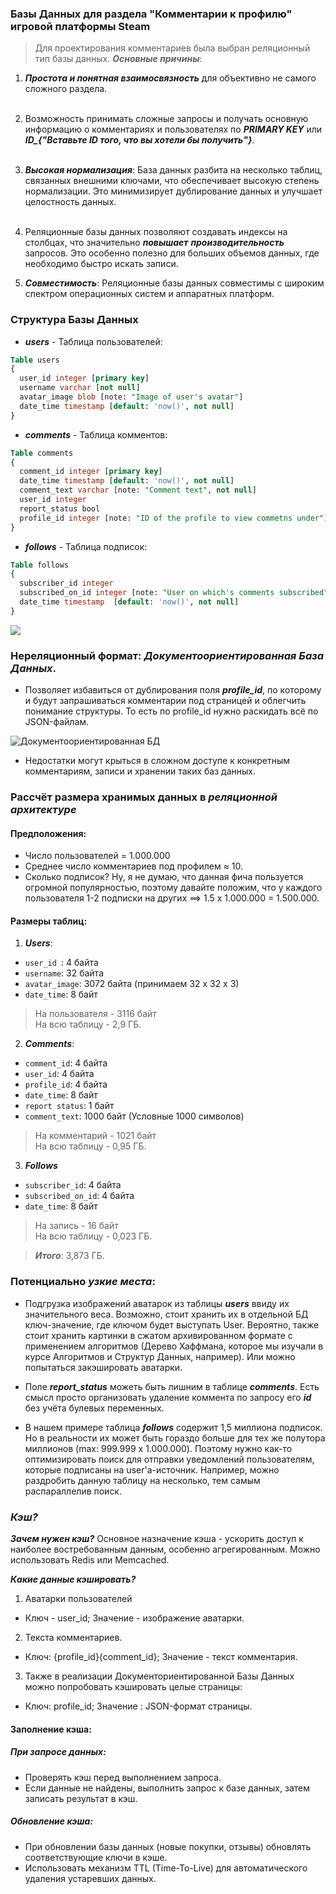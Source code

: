 ### Базы Данных для раздела "Комментарии к профилю" игровой платформы Steam

> Для проектирования комментариев была выбран реляционный тип базы данных. ***Основные причины***:
1. ***Простота и понятная взаимосвязность*** для объективно не самого сложного раздела. <br><br>
2. Возможность принимать сложные запросы и получать основную информацию о комментариях и пользователях по ***PRIMARY KEY*** или ***ID_{"Вставьте ID того, что вы хотели бы получить"}***. <br><br>
3. ***Высокая нормализация***: База данных разбита на несколько таблиц, связанных внешними ключами, что обеспечивает высокую степень нормализации. Это минимизирует дублирование данных и улучшает целостность данных.<br><br>

4. Реляционные базы данных позволяют создавать индексы на столбцах, что значительно ***повышает*** ***производительность*** запросов. Это особенно полезно для больших объемов данных, где необходимо быстро искать записи.

5. ***Совместимость***: Реляционные базы данных совместимы с широким спектром операционных систем и аппаратных платформ.

### Структура Базы Данных

* ***users*** -  Таблица пользователей:
```sql
Table users 
{
  user_id integer [primary key]
  username varchar [not null]
  avatar_image blob [note: "Image of user's avatar"]
  date_time timestamp [default: 'now()', not null]
}
```
* ***comments*** - Таблица комментов:
```sql
Table comments 
{
  comment_id integer [primary key] 
  date_time timestamp [default: 'now()', not null]
  comment_text varchar [note: "Comment text", not null]
  user_id integer
  report_status bool
  profile_id integer [note: "ID of the profile to view commetns under"]
}
```

* ***follows*** - Таблица подписок:
```sql
Table follows
{
  subscriber_id integer 
  subscribed_on_id integer [note: "User on which's comments subscribed"]
  date_time timestamp  [default: 'now()', not null]
}
```
![](Comment_profiles\png_database.png)


### Нереляционный формат: ***Документоориентированная База Данных***.

* Позволяет избавиться от дублирования поля  ***profile_id***, по которому и будут запрашиваться комментарии под страницей и облегчить понимание структуры. То есть по profile_id нужно раскидать всё по JSON-файлам.

![Документоориентированная БД](Comment_profiles\document_type_db.png)

* Недостатки могут крыться в сложном доступе к конкретным комментариям, записи и хранении таких баз данных.

### Рассчёт размера хранимых данных в ***реляционной архитектуре***

#### Предположения:
* Число пользователей = 1.000.000 <br>
* Среднее число комментариев под профилем $\approx$ 10.
* Сколько подписок? Ну, я не думаю, что данная фича пользуется огромной популярностью, поэтому давайте положим, что у каждого пользователя 1-2 подписки на других $\implies$ 1.5 x 1.000.000 = 1.500.000. 

#### Размеры таблиц:

1. ***Users***:

* ```user_id ```:  4 байта
* ```username```: 32 байта
* ```avatar_image```: 3072 байта (принимаем 32 х 32 х 3)
* ```date_time```: 8 байт

>На пользователя - 3116 байт <br>
>На всю таблицу - 2,9 ГБ.

2. ***Comments***:

* ```comment_id```: 4 байта
* ```user_id```: 4 байта
* ```profile_id```: 4 байта
* ```date_time```: 8 байт
* ```report status```: 1 байт
* ```comment_text```: 1000 байт (Условные 1000 символов)

>На комментарий - 1021 байт <br>
>На всю таблицу - 0,95 ГБ.

3. ***Follows***

* ```subscriber_id```: 4 байта
* ```subscribed_on_id```: 4 байта
* ```date_time```: 8 байт

>На запись - 16 байт <br>
>На всю таблицу - 0,023 ГБ.

> ***Итого***: 3,873 ГБ.

### Потенциально ***узкие места***:

* Подгрузка изображений аватарок из таблицы ***users*** ввиду их значительного веса. Возможно, стоит хранить их в отдельной БД ключ-значение, где ключом будет выступать User. Вероятно, также стоит хранить картинки в сжатом архивированном формате с применением алгоритмов (Дерево Хаффмана, которое мы изучали в курсе Алгоритмов и Структур Данных, например). Или можно попытаться закэшировать аватарки.

* Поле ***report_status*** можеть быть лишним в таблице ***comments***. Есть смысл просто организовать удаление коммента по запросу его ***id*** без учёта булевых переменных.

* В нашем примере таблица ***follows*** содержит 1,5 миллиона подписок. Но в реальности их может быть гораздо больше для тех же полутора миллионов (max: 999.999 x 1.000.000). Поэтому нужно как-то оптимизировать поиск для отправки уведомлений пользователям, которые подписаны на user'а-источник. Например, можно раздробить данную таблицу на несколько, тем самым распараллелив поиск.

### ***Кэш?***

***Зачем нужен кэш?*** Основное назначение кэша - ускорить доступ к наиболее востребованным данным, особенно агрегированным. Можно использовать Redis или Memcached.

***Какие данные кэшировать?***

1. Аватарки пользователей

* Ключ - user_id; Значение - изображение аватарки.

2. Текста комментариев.

* Ключ: {profile_id}{comment_id}; Значение - текст комментария.

3. Также в реализации Документориентированной Базы Данных можно попробовать кэшировать целые страницы:

* Ключ: profile_id; Значение : JSON-формат страницы.

#### Заполнение кэша:

##### При запросе данных:

* Проверять кэш перед выполнением запроса. <br>
* Если данные не найдены, выполнить запрос к базе данных, затем записать результат в кэш.


##### Обновление кэша:

* При обновлении базы данных (новые покупки, отзывы) обновлять соответствующие ключи в кэше.
* Использовать механизм TTL (Time-To-Live) для автоматического удаления устаревших данных.



